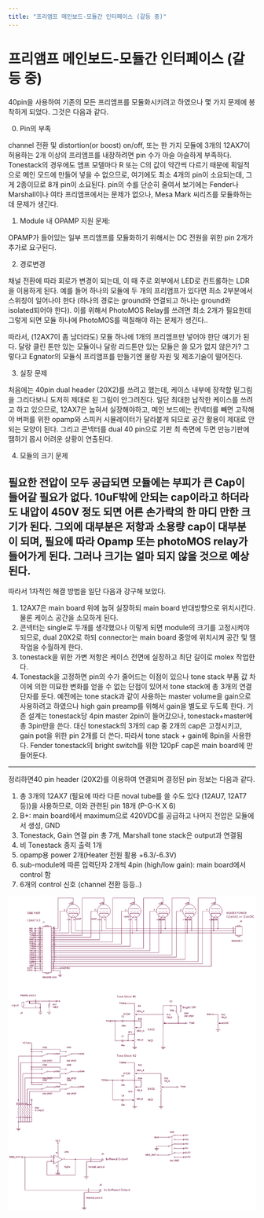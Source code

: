 ```yaml
---
title: "프리앰프 메인보드-모듈간 인터페이스 (갈등 중)"
---
```

# 프리앰프 메인보드-모듈간 인터페이스 (갈등 중)


40pin을 사용하여 기존의 모든 프리앰프를 모듈화시키려고 하였으나 몇 가지 문제에 봉착하게 되었다. 그것은 다음과 같다.

0) Pin의 부족

channel 전환 및 distortion(or boost) on/off, 또는 한 가지 모듈에 3개의 12AX7이 허용하는 2개 이상의 프리앰프를 내장하려면 pin 수가 아슬 아슬하게 부족하다. Tonestack의 경우에도 앰프 모델마다 R 또는 C의 값이 약간씩 다르기 때문에 획일적으로 메인 모드에 만들어 넣을 수 없으므로, 여기에도 최소 4개의 pin이 소요되는데, 그게 2종이므로 8개 pin이 소요된다. pin의 수를 단순히 줄여서 보기에는 Fender나 Marshall이나 여타 프리앰프에서는 문제가 없으나, Mesa Mark 씨리즈를 모듈화하는데 문제가 생긴다.

1) Module 내 OPAMP 지원 문제:

OPAMP가 들어있는 일부 프리앰프를 모듈화하기 위해서는 DC 전원을 위한 pin 2개가 추가로 요구된다.

2) 경로변경

채널 전환에 따라 회로가 변경이 되는데, 이 때 주로 외부에서 LED로 컨트롤하는 LDR을 이용하게 된다. 예를 들어 하나의 모듈에 두 개의 프리앰프가 있다면 최소 2부분에서 스위칭이 일어나야 한다 (하나의 경로는 ground와 연결되고 하나는 ground와 isolated되어야 한다). 이를 위해서 PhotoMOS Relay를 쓰려면 최소 2개가 필요한데 그렇게 되면 모듈 하나에 PhotoMOS를 떡칠해야 하는 문제가 생긴다..

따라서, (12AX7이 좀 남더라도) 모듈 하나에 1개의 프리앰프만 넣어야 한단 얘기가 된다. 달랑 클린 톤만 있는 모듈이나 달랑 리드톤만 있는 모듈은 쓸 모가 없지 않은가? 그렇다고 Egnator의 모듈식 프리앰프를 만들기엔 물량 자원 및 제조기술이 떨어진다.

3) 실장 문제

처음에는 40pin dual header (20X2)를 쓰려고 했는데, 케이스 내부에 장착할 밑그림을 그리다보니 도저히 제대로 된 그림이 안그려진다. 일단 최대한 납작한 케이스를 쓰려고 하고 있으므로, 12AX7은 눕혀서 실장해야하고, 메인 보드에는 컨넥터를 빼면 고작해야 버퍼를 위한 opamp와 스피커 시뮬레이터가 달라붙게 되므로 공간 활용이 제대로 안되는 모양이 된다. 그리고 콘넥터를 dual 40 pin으로 기판 최 측면에 두면 만능기판에 땜하기 몹시 어려운 상황이 연출된다.

4) 모듈의 크기 문제

필요한 전압이 모두 공급되면 모듈에는 부피가 큰 Cap이 들어갈 필요가 없다. 10uF밖에 안되는 cap이라고 하더라도 내압이 450V 정도 되면 어른 손가락의 한 마디 만한 크기가 된다. 그외에 대부분은 저항과 소용량 cap이 대부분이 되며, 필요에 따라 Opamp 또는 photoMOS relay가 들어가게 된다. 그러나 크기는 얼마 되지 않을 것으로 예상된다.
--------------------------
따라서 1차적인 해결 방법을 일단 다음과 강구해 보았다.
1) 12AX7은 main board 위에 눕혀 실장하되 main board 반대방향으로 위치시킨다. 물론 케이스 공간을 소모하게 된다.
2) 콘넥터는 single로 두개를 생각했으나 이렇게 되면 module의 크기를 고정시켜야 되므로, dual 20X2로 하되 connector는 main board 중앙에 위치시켜 공간 및 땜 작업을 수월하게 한다.
3) tonestack을 위한 가변 저항은 케이스 전면에 실장하고 최단 길이로 molex 작업한다.
4) Tonestack을 고정하면 pin의 수가 줄어드는 이점이 있으나 tone stack 부품 값 차이에 의한 미묘한 변화를 얻을 수 없는 단점이 있어서 tone stack에 총 3개의 연결단자를 둔다. 예전에는 tone stack과 같이 사용하는 master volume을 gain으로 사용하려고 하였으나 high gain preamp를 위해서 gain을 별도로 두도록 한다. 기존 설계는 tonestack당 4pin master 2pin이 들어갔으나, tonestack+master에 총 3pin만을 쓴다. 대신 tonestack의 3개의 cap 중 2개의 cap은 고정시키고, gain pot을 위한 pin 2개를 더 쓴다. 따라서 tone stack + gain에 8pin을 사용한다. Fender tonestack의 bright switch를 위한 120pF cap은 main board에 만들어둔다.
------------------------------
정리하면40 pin header (20X2)를 이용하여 연결되며 결정된 pin 정보는 다음과 같다.

1) 총 3개의 12AX7 (필요에 따라 다른 noval tube를 쓸 수도 있다 (12AU7, 12AT7 등))을 사용하므로, 이와 관련된 pin 18개 (P-G-K X 6)
2) B+: main board에서 maximum으로 420VDC를 공급하고 나머지 전압은 모듈에서 생성, GND
3) Tonestack, Gain 연결 pin 총 7개, Marshall tone stack은 output과 연결됨
4) 비 Tonestack 종지 출력 1개
4) opamp용 power 2개(Heater 전원 활용 +6.3/-6.3V)
5) sub-module에 따른 입력단자 2개씩 4pin (high/low gain): main board에서 control 함
6) 6개의 control 신호 (channel 전환 등등..)

![image](/assets/images/64295a01e845c1a4f04d7f37469cdb1e.png)


